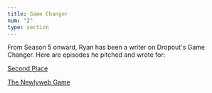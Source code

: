 ```yaml
---
title: Game Changer
num: "2"
type: section
---
```

From Season 5 onward, Ryan has been a writer on Dropout's Game Changer. Here are episodes he pitched and wrote for:

[S﻿econd Place](https://www.dropout.tv/game-changer/season:6/videos/second-place)

[T﻿he Newlyweb Game](https://www.dropout.tv/game-changer/season:6/videos/the-newlyweb-game)